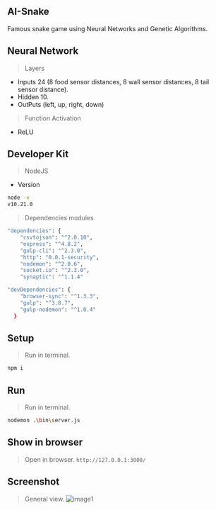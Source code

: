 ## AI-Snake
Famous snake game using Neural Networks and Genetic Algorithms.

## Neural Network
> Layers
- Inputs 24 (8 food sensor distances, 8 wall sensor distances, 8 tail sensor distance).
- Hidden 10.
- OutPuts (left, up, right, down)

> Function Activation
- ReLU

## Developer Kit
> NodeJS
- Version
```sh
node -v
v10.21.0
```
> Dependencies modules
```sh
"dependencies": {
    "csvtojson": "^2.0.10",
    "express": "^4.8.2",
    "gulp-cli": "^2.3.0",
    "http": "0.0.1-security",
    "nodemon": "^2.0.6",
    "socket.io": "^2.3.0",
    "synaptic": "^1.1.4"
```
```sh
"devDependencies": {
    "browser-sync": "^1.3.3",
    "gulp": "^3.8.7",
    "gulp-nodemon": "^1.0.4"
  }
```

## Setup
> Run in terminal.
```sh
npm i
```

## Run
> Run in terminal.
```sh
nodemon .\bin\server.js
```

## Show in browser
> Open in browser.
`http://127.0.0.1:3000/`

## Screenshot
> General view.
![image1](https://github.com/difusao/AI-Snake/blob/devtools/public/images/image1.png)
